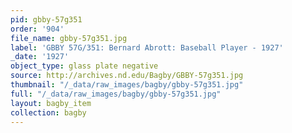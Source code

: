 ```yaml
---
pid: gbby-57g351
order: '904'
file_name: gbby-57g351.jpg
label: 'GBBY 57G/351: Bernard Abrott: Baseball Player - 1927'
_date: '1927'
object_type: glass plate negative
source: http://archives.nd.edu/Bagby/GBBY-57g351.jpg
thumbnail: "/_data/raw_images/bagby/gbby-57g351.jpg"
full: "/_data/raw_images/bagby/gbby-57g351.jpg"
layout: bagby_item
collection: bagby
---
```


